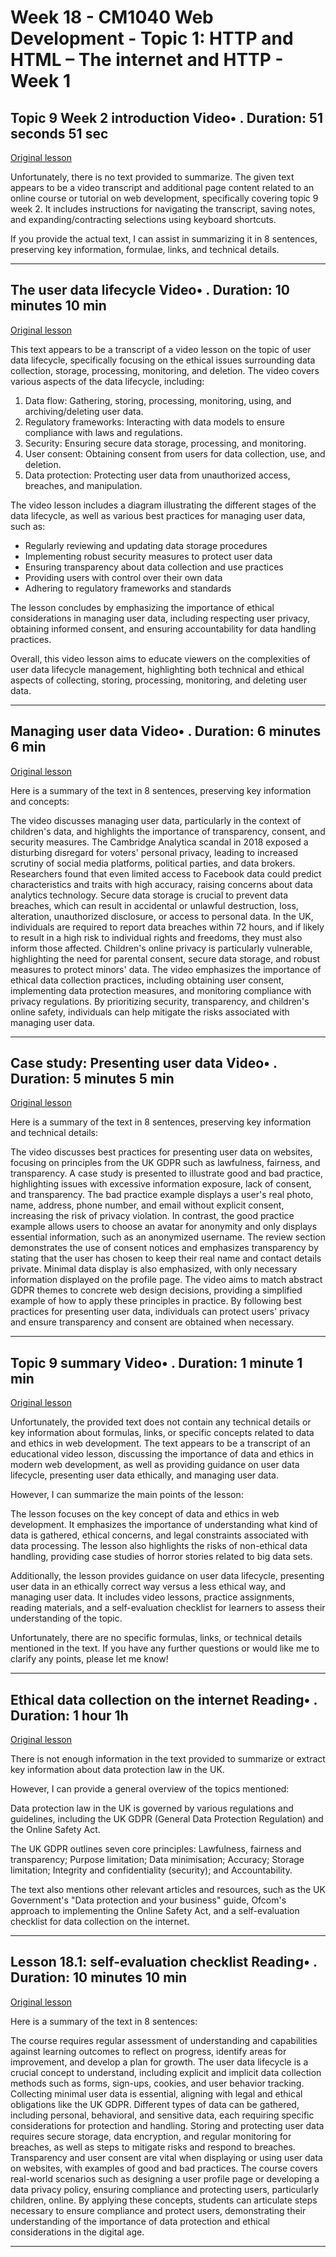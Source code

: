 # Week 18 - CM1040 Web Development - Topic 1: HTTP and HTML – The internet and HTTP - Week 1

## Topic 9 Week 2 introduction Video• . Duration: 51 seconds 51 sec

[Original lesson](https://www.coursera.org/learn/uol-web-development/lecture/vpSL6/topic-9-week-2-introduction)

Unfortunately, there is no text provided to summarize. The given text appears to be a video transcript and additional page content related to an online course or tutorial on web development, specifically covering topic 9 week 2. It includes instructions for navigating the transcript, saving notes, and expanding/contracting selections using keyboard shortcuts.

If you provide the actual text, I can assist in summarizing it in 8 sentences, preserving key information, formulae, links, and technical details.

---

## The user data lifecycle Video• . Duration: 10 minutes 10 min

[Original lesson](https://www.coursera.org/learn/uol-web-development/lecture/1izIF/the-user-data-lifecycle)

This text appears to be a transcript of a video lesson on the topic of user data lifecycle, specifically focusing on the ethical issues surrounding data collection, storage, processing, monitoring, and deletion. The video covers various aspects of the data lifecycle, including:

1. Data flow: Gathering, storing, processing, monitoring, using, and archiving/deleting user data.
2. Regulatory frameworks: Interacting with data models to ensure compliance with laws and regulations.
3. Security: Ensuring secure data storage, processing, and monitoring.
4. User consent: Obtaining consent from users for data collection, use, and deletion.
5. Data protection: Protecting user data from unauthorized access, breaches, and manipulation.

The video lesson includes a diagram illustrating the different stages of the data lifecycle, as well as various best practices for managing user data, such as:

* Regularly reviewing and updating data storage procedures
* Implementing robust security measures to protect user data
* Ensuring transparency about data collection and use practices
* Providing users with control over their own data
* Adhering to regulatory frameworks and standards

The lesson concludes by emphasizing the importance of ethical considerations in managing user data, including respecting user privacy, obtaining informed consent, and ensuring accountability for data handling practices.

Overall, this video lesson aims to educate viewers on the complexities of user data lifecycle management, highlighting both technical and ethical aspects of collecting, storing, processing, monitoring, and deleting user data.

---

## Managing user data Video• . Duration: 6 minutes 6 min

[Original lesson](https://www.coursera.org/learn/uol-web-development/lecture/49h1x/managing-user-data)

Here is a summary of the text in 8 sentences, preserving key information and concepts:

The video discusses managing user data, particularly in the context of children's data, and highlights the importance of transparency, consent, and security measures. The Cambridge Analytica scandal in 2018 exposed a disturbing disregard for voters' personal privacy, leading to increased scrutiny of social media platforms, political parties, and data brokers. Researchers found that even limited access to Facebook data could predict characteristics and traits with high accuracy, raising concerns about data analytics technology. Secure data storage is crucial to prevent data breaches, which can result in accidental or unlawful destruction, loss, alteration, unauthorized disclosure, or access to personal data. In the UK, individuals are required to report data breaches within 72 hours, and if likely to result in a high risk to individual rights and freedoms, they must also inform those affected. Children's online privacy is particularly vulnerable, highlighting the need for parental consent, secure data storage, and robust measures to protect minors' data. The video emphasizes the importance of ethical data collection practices, including obtaining user consent, implementing data protection measures, and monitoring compliance with privacy regulations. By prioritizing security, transparency, and children's online safety, individuals can help mitigate the risks associated with managing user data.

---

## Case study: Presenting user data Video• . Duration: 5 minutes 5 min

[Original lesson](https://www.coursera.org/learn/uol-web-development/lecture/eKzsH/case-study-presenting-user-data)

Here is a summary of the text in 8 sentences, preserving key information and technical details:

The video discusses best practices for presenting user data on websites, focusing on principles from the UK GDPR such as lawfulness, fairness, and transparency. A case study is presented to illustrate good and bad practice, highlighting issues with excessive information exposure, lack of consent, and transparency. The bad practice example displays a user's real photo, name, address, phone number, and email without explicit consent, increasing the risk of privacy violation. In contrast, the good practice example allows users to choose an avatar for anonymity and only displays essential information, such as an anonymized username. The review section demonstrates the use of consent notices and emphasizes transparency by stating that the user has chosen to keep their real name and contact details private. Minimal data display is also emphasized, with only necessary information displayed on the profile page. The video aims to match abstract GDPR themes to concrete web design decisions, providing a simplified example of how to apply these principles in practice. By following best practices for presenting user data, individuals can protect users' privacy and ensure transparency and consent are obtained when necessary.

---

## Topic 9 summary Video• . Duration: 1 minute 1 min

[Original lesson](https://www.coursera.org/learn/uol-web-development/lecture/M7sre/topic-9-summary)

Unfortunately, the provided text does not contain any technical details or key information about formulas, links, or specific concepts related to data and ethics in web development. The text appears to be a transcript of an educational video lesson, discussing the importance of data and ethics in modern web development, as well as providing guidance on user data lifecycle, presenting user data ethically, and managing user data.

However, I can summarize the main points of the lesson:

The lesson focuses on the key concept of data and ethics in web development. It emphasizes the importance of understanding what kind of data is gathered, ethical concerns, and legal constraints associated with data processing. The lesson also highlights the risks of non-ethical data handling, providing case studies of horror stories related to big data sets.

Additionally, the lesson provides guidance on user data lifecycle, presenting user data in an ethically correct way versus a less ethical way, and managing user data. It includes video lessons, practice assignments, reading materials, and a self-evaluation checklist for learners to assess their understanding of the topic.

Unfortunately, there are no specific formulas, links, or technical details mentioned in the text. If you have any further questions or would like me to clarify any points, please let me know!

---

## Ethical data collection on the internet Reading• . Duration: 1 hour 1h

[Original lesson](https://www.coursera.org/learn/uol-web-development/supplement/Rvld3/ethical-data-collection-on-the-internet)

There is not enough information in the text provided to summarize or extract key information about data protection law in the UK. 

However, I can provide a general overview of the topics mentioned:

Data protection law in the UK is governed by various regulations and guidelines, including the UK GDPR (General Data Protection Regulation) and the Online Safety Act.

The UK GDPR outlines seven core principles: Lawfulness, fairness and transparency; Purpose limitation; Data minimisation; Accuracy; Storage limitation; Integrity and confidentiality (security); and Accountability.

The text also mentions other relevant articles and resources, such as the UK Government's "Data protection and your business" guide, Ofcom's approach to implementing the Online Safety Act, and a self-evaluation checklist for data collection on the internet.

---

## Lesson 18.1: self-evaluation checklist Reading• . Duration: 10 minutes 10 min

[Original lesson](https://www.coursera.org/learn/uol-web-development/supplement/sgRTM/lesson-18-1-self-evaluation-checklist)

Here is a summary of the text in 8 sentences:

The course requires regular assessment of understanding and capabilities against learning outcomes to reflect on progress, identify areas for improvement, and develop a plan for growth. The user data lifecycle is a crucial concept to understand, including explicit and implicit data collection methods such as forms, sign-ups, cookies, and user behavior tracking. Collecting minimal user data is essential, aligning with legal and ethical obligations like the UK GDPR. Different types of data can be gathered, including personal, behavioral, and sensitive data, each requiring specific considerations for protection and handling. Storing and protecting user data requires secure storage, data encryption, and regular monitoring for breaches, as well as steps to mitigate risks and respond to breaches. Transparency and user consent are vital when displaying or using user data on websites, with examples of good and bad practices. The course covers real-world scenarios such as designing a user profile page or developing a data privacy policy, ensuring compliance and protecting users, particularly children, online. By applying these concepts, students can articulate steps necessary to ensure compliance and protect users, demonstrating their understanding of the importance of data protection and ethical considerations in the digital age.

---

